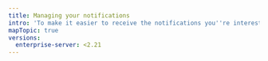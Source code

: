 ```yaml
---
title: Managing your notifications
intro: 'To make it easier to receive the notifications you''re interested in, you can mark notifications as read, subscribe and unsubscribe from notifications, and watch and unwatch repositories.'
mapTopic: true
versions:
  enterprise-server: <2.21
---
```


